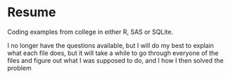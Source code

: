 # Resume
Coding examples from college in either R, SAS or SQLite.

I no longer have the questions available, but I will do my best to explain what each file does, but it will take a while to go through everyone of the files and figure out what I was supposed to do, and I how I then solved the problem
